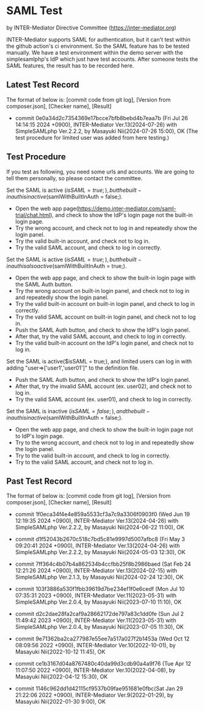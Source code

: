 # SAML Test

by INTER-Mediator Directive Committee (https://inter-mediator.org)

INTER-Mediator supports SAML for authentication, but it can't test within the github action's ci environment. So the
SAML feature has to be tested manually. We have a test environment within the demo server with the simplesamlphp's IdP
which just have test accounts. After someone tests the SAML features, the result has to be recorded here.

## Latest Test Record

The format of below is: [commit code from git log], [Version from composer.json], [Checker name], [Result]

- commit 0e0a34d2c7354369e17bcce7bfb8bebd4b7eaa7b (Fri Jul 26 14:14:15 2024 +0900),
  INTER-Mediator Ver.13(2024-07-26) with SimpleSAMLphp Ver.2.2.2,
  by Masayuki Nii(2024-07-26 15:00), OK
  (The test procedure for limited user was added from here testing.)

## Test Procedure

If you test as following, you need some urls and accounts. We are going to tell them personally, so please contact the
committee.

Set the SAML is active ($isSAML = true;), but the built-in auth is inactive ($samlWithBuiltInAuth = false;).

- Open the web app page(https://demo.inter-mediator.com/saml-trial/chat.html), 
  and check to show the IdP's login page not the built-in login page.
- Try the wrong account, and check not to log in and repeatedly show the login panel.
- Try the valid built-in account, and check not to log in.
- Try the valid SAML account, and check to log in correctly.

Set the SAML is active ($isSAML = true;), but the built-in auth is also active ($samlWithBuiltInAuth = true;).

- Open the web app page, and check to show the built-in login page with the SAML Auth button.
- Try the wrong account on built-in login panel, and check not to log in and repeatedly show the login panel.
- Try the valid built-in account on built-in login panel, and check to log in correctly.
- Try the valid SAML account on built-in login panel, and check not to log in.
- Push the SAML Auth button, and check to show the IdP's login panel.
- After that, try the valid SAML account, and check to log in correctly.
- Try the valid built-in account on the IdP's login panel, and check not to log in.

Set the SAML is active($isSAML = true;), and limited users can log in with adding "user=>['user1','user01']" to the definition file.

- Push the SAML Auth button, and check to show the IdP's login panel.
- After that, try the invalid SAML account (ex. user02), and check not to log in.
- Try the valid SAML account (ex. user01), and check to log in correctly.

Set the SAML is inactive ($isSAML = false;), and the built-in auth is inactive ($samlWithBuiltInAuth = false;).

- Open the web app page, and check to show the built-in login page not to IdP's login page.
- Try to the wrong account, and check not to log in and repeatedly show the login panel.
- Try to the valid built-in account, and check to log in correctly.
- Try to the valid SAML account, and check not to log in.

## Past Test Record

The format of below is: [commit code from git log], [Version from composer.json], [Checker name], [Result]

- commit 1f0eca34f4e4e859a5533cf3a7c9a3306f0903f0 (Wed Jun 19 12:19:35 2024 +0900),
  INTER-Mediator Ver.13(2024-04-26) with SimpleSAMLphp Ver.2.2.2,
  by Masayuki Nii(2024-06-22 11:00), OK

- commit d1f52043b2670c518c7bd5c81e9997d5007afbc8 (Fri May 3 09:20:41 2024 +0900),
  INTER-Mediator Ver.13(2024-04-26) with SimpleSAMLphp Ver.2.2.2,
  by Masayuki Nii(2024-05-03 12:30), OK

- commit 7ff364c4b07b4a862534b4ccfbb25f8b2986baed (Sat Feb 24 12:21:26 2024 +0900),
  INTER-Mediator Ver.13(2024-02-15) with SimpleSAMLphp Ver.2.1.3,
  by Masayuki Nii(2024-02-24 12:30), OK

- commit 103f3886a530f1fbb39619d7be234ef1f0e6cedf (Mon Jul 10 07:35:31 2023 +0900),
  INTER-Mediator Ver.11(2023-05-31) with SimpleSAMLphp Ver.2.0.4,
  by Masayuki Nii(2023-07-10 11:10), OK

- commit d2c2dae28fa2caf9a28662172de797a83c1dd0fe (Sun Jul 2 11:49:42 2023 +0900),
  INTER-Mediator Ver.11(2023-05-31) with SimpleSAMLphp Ver.2.0.4,
  by Masayuki Nii(2023-07-05 11:30), OK

- commit 9e71362ba2ca277987e55ee7a517a027f2b1453a (Wed Oct 12 08:09:56 2022 +0900),
  INTER-Mediator Ver.10(2022-10-01),
  by Masayuki Nii(2022-10-12 11:45), OK

- commit ce1b3167d04a8767480c40da99d3cdb90a4a9f76 (Tue Apr 12 11:07:50 2022 +0900),
  INTER-Mediator Ver.10(2022-04-08),
  by Masayuki Nii(2022-04-12 15:30), OK

- commit 1146c962dd1d42115cf9537b09fae951681e0fbc(Sat Jan 29 21:22:06 2022 +0900),
  INTER-Mediator Ver.9(2022-01-29),
  by Masayuki Nii(2022-01-30 9:00), OK


